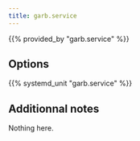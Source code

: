 ```yaml
---
title: garb.service
---
```


{{% provided_by "garb.service" %}}

## Options

{{% systemd_unit "garb.service" %}}

## Additionnal notes

Nothing here.
